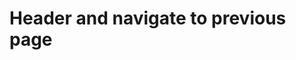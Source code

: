 # Header and navigate to previous page 

[Git branch]:(https://github.com/codiku/react-native-meteo/tree/015-EN-header-back)